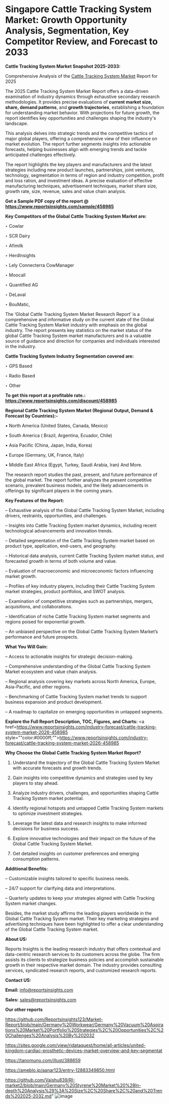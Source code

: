 # Singapore Cattle Tracking System Market: Growth Opportunity Analysis, Segmentation, Key Competitor Review, and Forecast to 2033

<strong>Cattle Tracking System Market Snapshot 2025-2033:</strong>

Comprehensive Analysis of the <a href=https://www.reportsinsights.com/sample/458985>Cattle Tracking System Market</a> Report for 2025

The 2025 Cattle Tracking System Market Report offers a data-driven examination of industry dynamics through exhaustive secondary research methodologies. It provides precise evaluations of <strong>current market size, share, demand patterns</strong>, and <strong>growth trajectories</strong>, establishing a foundation for understanding market behavior. With projections for future growth, the report identifies key opportunities and challenges shaping the industry's landscape.

This analysis delves into strategic trends and the competitive tactics of major global players, offering a comprehensive view of their influence on market evolution. The report further segments insights into actionable forecasts, helping businesses align with emerging trends and tackle anticipated challenges effectively.

The report highlights the key players and manufacturers and the latest strategies including new product launches, partnerships, joint ventures, technology, segmentation in terms of region and industry competition, profit and loss ration, and investment ideas. A precise evaluation of effective manufacturing techniques, advertisement techniques, market share size, growth rate, size, revenue, sales and value chain analysis.

<strong>Get a Sample PDF copy of the report @ <a href=https://www.reportsinsights.com/sample/458985 style=color:#0000ff;>https://www.reportsinsights.com/sample/458985</a></strong>

<strong>Key Competitors of the Global Cattle Tracking System Market are:</strong>

‣ Cowlar

‣ SCR Dairy

‣ Afimilk

‣ HerdInsights

‣ Lely Connecterra CowManager

‣ Moocall

‣ Quantified AG

‣ DeLaval

‣ BouMatic,

The ‘Global Cattle Tracking System Market Research Report’ is a comprehensive and informative study on the current state of the Global Cattle Tracking System Market industry with emphasis on the global industry. The report presents key statistics on the market status of the global Cattle Tracking System market manufacturers and is a valuable source of guidance and direction for companies and individuals interested in the industry.

<strong>Cattle Tracking System Industry Segmentation covered are:</strong>

‣ GPS Based

‣ Radio Based

‣ Other

<strong>To get this report at a profitable rate.: <a href=https://www.reportsinsights.com/discount/458985 style=color:#0000ff;>https://www.reportsinsights.com/discount/458985</a></strong>

<strong>Regional Cattle Tracking System Market (Regional Output, Demand &amp; Forecast by Countries):-</strong>

• North America (United States, Canada, Mexico)

• South America ( Brazil, Argentina, Ecuador, Chile)

• Asia Pacific (China, Japan, India, Korea)

• Europe (Germany, UK, France, Italy)

• Middle East Africa (Egypt, Turkey, Saudi Arabia, Iran) And More.

The research report studies the past, present, and future performance of the global market. The report further analyzes the present competitive scenario, prevalent business models, and the likely advancements in offerings by significant players in the coming years.

<strong>Key Features of the Report:</strong>

– Exhaustive analysis of the Global Cattle Tracking System Market, including drivers, restraints, opportunities, and challenges.

– Insights into Cattle Tracking System market dynamics, including recent technological advancements and innovation trends.

– Detailed segmentation of the Cattle Tracking System market based on product type, application, end-users, and geography.

– Historical data analysis, current Cattle Tracking System market status, and forecasted growth in terms of both volume and value.

– Evaluation of macroeconomic and microeconomic factors influencing market growth.

– Profiles of key industry players, including their Cattle Tracking System market strategies, product portfolios, and SWOT analysis.

– Examination of competitive strategies such as partnerships, mergers, acquisitions, and collaborations.

– Identification of niche Cattle Tracking System market segments and regions poised for exponential growth.

– An unbiased perspective on the Global Cattle Tracking System Market’s performance and future prospects.

<strong>What You Will Gain:</strong>

– Access to actionable insights for strategic decision-making.

– Comprehensive understanding of the Global Cattle Tracking System Market ecosystem and value chain analysis.

– Regional analysis covering key markets across North America, Europe, Asia-Pacific, and other regions.

– Benchmarking of Cattle Tracking System market trends to support business expansion and product development.

– A roadmap to capitalize on emerging opportunities in untapped segments.

<strong>Explore the Full Report Description, TOC, Figures, and Charts:</strong>
<a href=https://www.reportsinsights.com/industry-forecast/cattle-tracking-system-market-2026-458985 style=""color:#0000ff;"">https://www.reportsinsights.com/industry-forecast/cattle-tracking-system-market-2026-458985</a>

<strong>Why Choose the Global Cattle Tracking System Market Report?</strong>

1. Understand the trajectory of the Global Cattle Tracking System Market with accurate forecasts and growth trends.

2. Gain insights into competitive dynamics and strategies used by key players to stay ahead.

3. Analyze industry drivers, challenges, and opportunities shaping Cattle Tracking System market potential.

4. Identify regional hotspots and untapped Cattle Tracking System markets to optimize investment strategies.

5. Leverage the latest data and research insights to make informed decisions for business success.

6. Explore innovative technologies and their impact on the future of the Global Cattle Tracking System Market.

7. Get detailed insights on customer preferences and emerging consumption patterns.

<strong>Additional Benefits:</strong>

– Customizable insights tailored to specific business needs.

– 24/7 support for clarifying data and interpretations.

– Quarterly updates to keep your strategies aligned with Cattle Tracking System market changes.

Besides, the market study affirms the leading players worldwide in the Global Cattle Tracking System market. Their key marketing strategies and advertising techniques have been highlighted to offer a clear understanding of the Global Cattle Tracking System market.

<strong><strong>About US</strong>:</strong>

Reports Insights is the leading research industry that offers contextual and data-centric research services to its customers across the globe. The firm assists its clients to strategize business policies and accomplish sustainable growth in their respective market domain. The industry provides consulting services, syndicated research reports, and customized research reports.

<strong>Contact US:</strong>

<p class=><b>Email:</b> <a href=mailto:info@reportsinsights.com>info@reportsinsights.com</a></p>
<p class=><b>Sales:</b> <a href=mailto:sales@reportsinsights.com>sales@reportsinsights.com</a></p>

<strong>Our other reports</strong>

<a href=https://github.com/Reportsinsights123/Market-Report/blob/main/Germany%20Workwear/Germany%20Vacuum%20Aspirations%20Market%20Portfolio%20Strategies%2C%20Opportunities%2C%20Challenges%20Analysis%20By%202032>https://github.com/Reportsinsights123/Market-Report/blob/main/Germany%20Workwear/Germany%20Vacuum%20Aspirations%20Market%20Portfolio%20Strategies%2C%20Opportunities%2C%20Challenges%20Analysis%20By%202032</a>

<a href=https://sites.google.com/view/ridataquest/home/all-articles/united-kingdom-cardiac-prosthetic-devices-market-overview-and-key-segmentat>https://sites.google.com/view/ridataquest/home/all-articles/united-kingdom-cardiac-prosthetic-devices-market-overview-and-key-segmentat</a>

<a href=https://tanomuno.com/illust/388659>https://tanomuno.com/illust/388659</a>

<a href=https://ameblo.jp/aanar123/entry-12883349850.html>https://ameblo.jp/aanar123/entry-12883349850.html</a>

<a href=https://github.com/Vaishu839/RI-market2/blob/main/Germany%20Styrene%20Market%20%28In-depth%20Analysis%29%3A%20Size%2C%20Share%2C%20and%20Trends%202025-2032.md>https://github.com/Vaishu839/RI-market2/blob/main/Germany%20Styrene%20Market%20%28In-depth%20Analysis%29%3A%20Size%2C%20Share%2C%20and%20Trends%202025-2032.md</a>"
![image](https://github.com/user-attachments/assets/5ee20e14-d16a-4c9d-b0f2-62c7073f4068)
